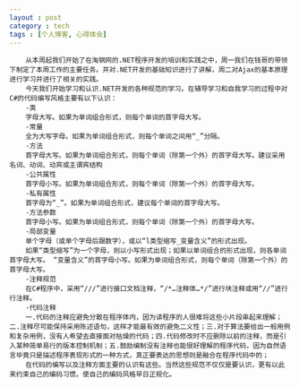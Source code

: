 ```yaml
---
layout : post
category : tech
tags : [个人博客, 心得体会]
---  
```

        从本周起我们开始了在淘钢网的.NET程序开发的培训和实践之中，周一我们在钱哥的带领下制定了本周工作的主要任务。并对.NET开发的基础知识进行了讲解，周二对Ajax的基本原理进行学习并进行了相关的实践。
        今天我们开始学习和认识.NET开发的各种规范的学习。在辅导学习和自我学习的过程中对C#的代码编写风格主要有以下认识：
        -类
        字母大写。如果为单词组合形式，则每个单词的首字母大写。
        -常量
        全为大写字母。如果为单词组合形式，则每个单词之间用“_”分隔。
        -方法
        首字母大写。如果为单词组合形式，则每个单词（除第一个外）的首字母大写。建议采用名词、动词、动宾或主谓宾结构
        -公共属性
        首字母小写。如果为单词组合形式，则每个单词（除第一个外）的首字母大写。
        -私有属性
        首字母为“_”。如果为单词组合形式，建议每个单词的首字母大写。
        -方法参数
        首字母小写。如果为单词组合形式，则每个单词（除第一个外）的首字母大写。
        -局部变量
        单个字母（或单个字母后跟数字），或以“l类型缩写_变量含义”的形式出现。
        如果“类型缩写”为一个字母，则以小写形式出现；如果以单词组合的形式出现，则各单词首字母大写。 “变量含义”的首字母小写。如果为单词组合形式，则每个单词（除第一个外）的首字母大写。
        -注释规范
        在C#程序中，采用“///”进行接口文档注释，“/*…注释体…*/”进行块注释或用“//”进行行注释。
        -代码注释
        一.代码的注释应避免分散在程序体内，因为读程序的人很难将这些小片段串起来理解；二.注释尽可能保持采用陈述语句，这样才能最有效的避免二义性；三.对于算法要给出一般用例和复杂用例，没有人希望去直接面对枯燥的代码；四.代码修改时不应删除以前的注释，而是引入某种简单易行的版本控制机制；五.鼓励编制没有注释也能很好理解的程序代码，因为自然语言毕竟只是描述程序表现形式的一种方式，真正要表达的思想则是融合在程序代码中的；
        在代码的编写以及注释方面主要的认识有这些。当然这些规范不仅仅是要认识，更有以此来约束自己的编码习惯。使自己的编码风格早日正规化。
